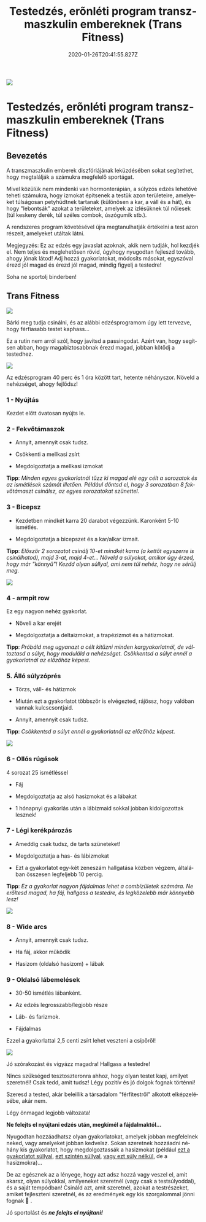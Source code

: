 ﻿---
date: "2020-01-26T20:41:55.827Z"
title: "Testedzés, erõnléti program transzmaszkulin embereknek (Trans Fitness)"
lang: hu
---

<div class="header-image"><img src="assets/images/undraw_medical_care.svg" /></div>

# Testedzés, erõnléti program transzmaszkulin embereknek (Trans Fitness)

## Bevezetés

A transzmaszkulin emberek diszfóriájának leküzdésében sokat segítethet, hogy megtalálják a számukra megfelelő sportágat.

Mivel közülük nem mindenki van hormonterápián, a súlyzós edzés lehetővé teheti számukra, hogy izmokat építsenek a testük azon területeire, amelyeket túlságosan petyhüdtnek tartanak (különösen a kar, a váll és a hát), és hogy "lebontsák" azokat a területeket, amelyek az ízlésüknek túl nőiesek (túl keskeny derék, túl széles combok, úszógumik stb.).

A rendszeres program követésével újra megtanulhatják értékelni a test azon részeit, amelyeket utáltak látni.


<div class="infobox info">

Megjegyzés: Ez az edzés egy javaslat azoknak, akik nem tudják, hol kezdjék el. Nem teljes és meglehetősen rövid, úgyhogy nyugodtan fejleszd tovább, ahogy jónak látod! Adj hozzá gyakorlatokat, módosíts másokat, egyszóval érezd jól magad és érezd jól magad, mindig figyelj a testedre!

</div>

<div class="infobox error">

Soha ne sportolj binderben!

</div>

## Trans Fitness

<div class="content-image"><img src="assets/images/trans-fitness.png" /></div>

Bárki meg tudja csinálni, és az alábbi edzésprogramom úgy lett tervezve, hogy férfiasabb testet kaphass...

Ez a rutin nem arról szól, hogy javítsd a passingodat. Azért van, hogy segítsen abban, hogy magabiztosabbnak érezd magad, jobban kötődj a testedhez.

<div class="content-image"><img src="assets/images/trans-fitness-1.png" /></div>

Az edzésprogram 40 perc és 1 óra között tart, hetente néhányszor. Növeld a nehézséget, ahogy fejlődsz!

### 1 - Nyújtás

Kezdet előtt óvatosan nyújts le.

### 2 - Fekvőtámaszok

* Annyit, amennyit csak tudsz.

* Csökkenti a mellkasi zsírt

* Megdolgoztatja a mellkasi izmokat

**Tipp**: *Minden egyes gyakorlatnál tűzz ki magad elé egy célt a sorozatok és az ismétlések számát illetően. Például döntsd el, hogy 3 sorozatban 8 fekvőtámaszt csinálsz, az egyes sorozatokat szünettel.*

### 3 - Bicepsz

* Kezdetben mindkét karra 20 darabot végezzünk. Karonként 5-10 ismétlés.

* Megdolgoztatja a bicepszet és a kar/alkar izmait.

**Tipp**: *Először 2 sorozatot csinálj 10-et mindkét karra (a kettőt egyszerre is csinálhatod), majd 3-at, majd 4-et... Növeld a súlyokat, amikor úgy érzed, hogy már "könnyű"! Kezdd olyan súllyal, ami nem túl nehéz, hogy ne sérülj meg.*

<div class="content-image"><img src="assets/images/trans-fitness-2.png" /></div>

### 4 - armpit row

Ez egy nagyon nehéz gyakorlat.


* Növeli a kar erejét

* Megdolgoztatja a deltaizmokat, a trapézizmot és a hátizmokat.

**Tipp**: *Próbáld meg ugyanazt a célt kitűzni minden kargyakorlatnál, de változtasd a súlyt, hogy moduláld a nehézséget. Csökkentsd a súlyt ennél a gyakorlatnál az előzőhöz képest.*

### 5. Álló súlyzóprés

* Törzs, váll- és hátizmok

* Miután ezt a gyakorlatot többször is elvégezted, rájössz, hogy valóban vannak kulcscsontjaid.

* Annyit, amennyit csak tudsz.

**Tipp**: *Csökkentsd a súlyt ennél a gyakorlatnál az előzőhöz képest.*

<div class="content-image"><img src="assets/images/trans-fitness-3.png" /></div>

### 6 - Ollós rúgások

4 sorozat 25 ismétléssel

* Fáj

* Megdolgoztatja az alsó hasizmokat és a lábakat

* 1 hónapnyi gyakorlás után a lábizmaid sokkal jobban kidolgozottak lesznek!

### 7 - Légi kerékpározás

* Ameddig csak tudsz, de tarts szüneteket!

* Megdolgoztatja a has- és lábizmokat

* Ezt a gyakorlatot egy-két zeneszám hallgatása közben végzem, általában összesen legfeljebb 10 percig.

**Tipp**: *Ez a gyakorlat nagyon fájdalmas lehet a combízületek számára. Ne erőltesd magad, ha fáj, hallgass a testedre, és legközelebb már könnyebb lesz!*

<div class="content-image"><img src="assets/images/trans-fitness-4.png" /></div>

### 8 - Wide arcs

* Annyit, amennyit csak tudsz.

* Ha fáj, akkor működik

* Hasizom (oldalsó hasizom) + lábak

### 9 - Oldalsó lábemelések

* 30-50 ismétlés lábanként.

* Az edzés legrosszabb/legjobb része

* Láb- és farizmok.

* Fájdalmas

Ezzel a gyakorlattal 2,5 centi zsírt lehet veszteni a csípőről!

<div class="content-image"><img src="assets/images/trans-fitness-5.png" /></div>

Jó szórakozást és vigyázz magadra! Hallgass a testedre!

Nincs szükséged tesztoszteronra ahhoz, hogy olyan testet kapj, amilyet szeretnél! Csak tedd, amit tudsz!
Légy pozitív és jó dolgok fognak történni!

Szeresd a tested, akár beleillik a társadalom "férfitestről" alkotott elképzelésébe, akár nem.

Légy önmagad legjobb változata!

**Ne felejts el nyújtani edzés után, megkímél a fájdalmaktól...**

Nyugodtan hozzáadhatsz olyan gyakorlatokat, amelyek jobban megfelelnek neked, vagy amelyeket jobban kedvelsz. Sokan szeretnek hozzáadni néhány kis gyakorlatot, hogy megdolgoztassák a hasizmokat (például [ezt a gyakorlatot súllyal](https://www.youtube.com/watch?t=32&v=pDTHSnoGoEc&feature=youtu.be), [ezt szintén súllyal](https://www.youtube.com/watch?v=_bVcLMlYZM8), [vagy ezt súly nélkül](https://www.youtube.com/watch?v=FrFyUbxs1uQ), de a hasizmokra)...


De az egésznek az a lényege, hogy azt adsz hozzá vagy veszel el, amit akarsz, olyan súlyokkal, amilyeneket szeretnél (vagy csak a testsúlyoddal), és a saját tempódban! Csináld azt, amit szeretnél, azokat a testrészeket, amiket fejleszteni szeretnél, és az eredmények egy kis szorgalommal jönni fognak 🙂 .

Jó sportolást és ***ne felejts el nyújtani!***



